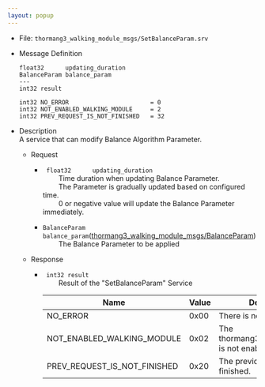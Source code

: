```yaml
---
layout: popup
---
```


- File: `thormang3_walking_module_msgs/SetBalanceParam.srv`


- Message Definition
  ```
  float32      updating_duration
  BalanceParam balance_param
  ---
  int32 result

  int32 NO_ERROR                       = 0
  int32 NOT_ENABLED_WALKING_MODULE     = 2
  int32 PREV_REQUEST_IS_NOT_FINISHED   = 32
  ```

- Description  
A service that can modify Balance Algorithm Parameter.

  - Request
    * ` float32      updating_duration`  
&emsp;&emsp; Time duration when updating Balance Parameter.  
&emsp;&emsp; The Parameter is gradually updated based on configured time.  
&emsp;&emsp; 0 or negative value will update the Balance Parameter immediately.  
  
    * `BalanceParam balance_param`([thormang3_walking_module_msgs/BalanceParam])  
&emsp;&emsp; The Balance Parameter to be applied  
  
  - Response  
    * ` int32 result`  
&emsp;&emsp; Result of the "SetBalanceParam" Service  

      | Name                           | Value | Description                                   |
      |--------------------------------|-------|-----------------------------------------------|
      | NO_ERROR                       | 0x00  | There is no error.                            |
      | NOT_ENABLED_WALKING_MODULE     | 0x02  | The thormang3_walking_module is not enabled.  |
      | PREV_REQUEST_IS_NOT_FINISHED   | 0x20  | The previous request is not finished.         |


[thormang3_walking_module_msgs/BalanceParam]: /docs/en/platform/msgs/BalanceParam_msg/#balanceparam-msg
